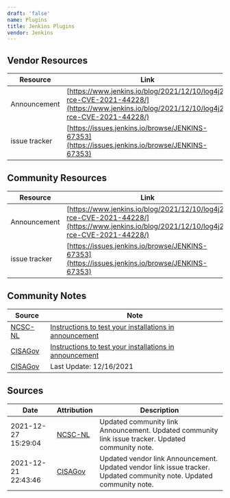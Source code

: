```yaml
---
draft: 'false'
name: Plugins
title: Jenkins Plugins
vendor: Jenkins
---
```


## Vendor Resources
| Resource | Link |
| --- | --- |
| Announcement | [https://www.jenkins.io/blog/2021/12/10/log4j2-rce-CVE-2021-44228/](https://www.jenkins.io/blog/2021/12/10/log4j2-rce-CVE-2021-44228/) |
| issue tracker | [https://issues.jenkins.io/browse/JENKINS-67353](https://issues.jenkins.io/browse/JENKINS-67353) |

## Community Resources
| Resource | Link |
| --- | --- |
| Announcement | [https://www.jenkins.io/blog/2021/12/10/log4j2-rce-CVE-2021-44228/](https://www.jenkins.io/blog/2021/12/10/log4j2-rce-CVE-2021-44228/) |
| issue tracker | [https://issues.jenkins.io/browse/JENKINS-67353](https://issues.jenkins.io/browse/JENKINS-67353) |

## Community Notes
| Source | Note |
| --- | --- |
| [NCSC-NL](https://github.com/NCSC-NL/log4shell/blob/main/software/README.md) | <a href="https://www.jenkins.io/blog/2021/12/10/log4j2-rce-CVE-2021-44228/" rel="nofollow">Instructions to test your installations in announcement</a> |
| [CISAGov](https://raw.githubusercontent.com/cisagov/log4j-affected-db/develop/README.md) | [Instructions to test your installations in announcement](https://www.jenkins.io/blog/2021/12/10/log4j2-rce-CVE-2021-44228/) |
| [CISAGov](https://raw.githubusercontent.com/cisagov/log4j-affected-db/develop/README.md) | Last Update: 12/16/2021 |

## Sources
| Date | Attribution | Description |
| --- | --- | --- |
| 2021-12-27 15:29:04 | [NCSC-NL](https://github.com/NCSC-NL/log4shell/blob/main/software/README.md) | Updated community link Announcement. Updated community link issue tracker. Updated community note.  |
| 2021-12-21 22:43:46 | [CISAGov](https://raw.githubusercontent.com/cisagov/log4j-affected-db/develop/README.md) | Updated vendor link Announcement. Updated vendor link issue tracker. Updated community note. Updated community note.  |
